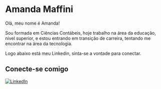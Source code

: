 # Amanda Maffini
Olá, meu nome é Amanda!

Sou formada em Ciências Contábeis, hoje trabalho na área da educação, nivel superior, e estou entrando em transição de carreira, tentando me encontrar na área da tecnologia.

Logo abaixo está meu Linkedin, sinta-se a vontade para conectar.


## Conecte-se comigo
[![LinkedIn](https://img.shields.io/badge/LinkedIn-000?style=for-the-badge&logo=linkedin&logoColor=0E76A8)](https://www.linkedin.com/in/amanda-gon%C3%A7alves-nobrega-maffini-4011b414a/)



